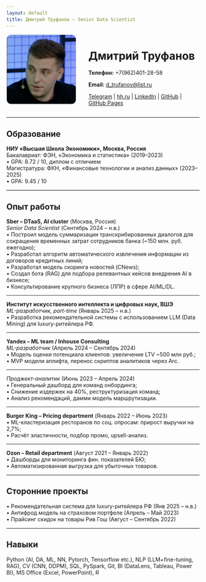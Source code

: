 ```yaml
---
layout: default
title: Дмитрий Труфанов — Senior Data Scientist
---
```


<div style="display: flex; align-items: flex-start; gap: 2rem;">
  <img src="assets/img/photo.jpg" alt="Фото Дмитрия Труфанова" style="width: 180px; border-radius: 12px; border: 1px solid #ccc;">
  <div>
    <h1>Дмитрий Труфанов</h1>
    <p><strong>Телефон:</strong> +7(962)401-28-58</p>
    <p><strong>Email:</strong> <a href="mailto:d_trufanov@list.ru">d_trufanov@list.ru</a></p>
    <p>
      <a href="https://t.me/dimi3_tru">Telegram</a> |
      <a href="https://hh.ru/resume/5f63a69eff0828b95f0039ed1f6e7644464578">hh.ru</a> |
      <a href="https://www.linkedin.com/in/%D0%B4%D0%BC%D0%B8%D1%82%D1%80%D0%B8%D0%B9-%D1%82%D1%80%D1%83%D1%84%D0%B0%D0%BD%D0%BE%D0%B2-a651711b3?utm_source=share&utm_campaign=share_via&utm_content=profile&utm_medium=ios_app">LinkedIn</a> |
      <a href="https://github.com/dimi3tru">GitHub</a> |
      <a href="https://dimi3tru.github.io/">GitHub Pages</a>
    </p>
  </div>
</div>

<hr style="border: 0; border-top: 1px solid #ccc; margin: 1em 0;">

## Образование

**НИУ «Высшая Школа Экономики», Москва, Россия**  
Бакалавриат: ФЭН, «Экономика и статистика» (2019–2023)  
• GPA: 8.72 / 10, диплом с отличием  
Магистратура: ФКН, «Финансовые технологии и анализ данных» (2023–2025)  
• GPA: 9.45 / 10  

<hr style="border: 0; border-top: 1px solid #ccc; margin: 1em 0;">

## Опыт работы

**Sber – DTaaS, AI cluster** (Москва, Россия)  
*Senior Data Scientist* (Сентябрь 2024 – н.в.)  
• Построил модель суммаризации транскрибированных диалогов для сокращения временных затрат сотрудников банка (~150 млн. руб. ежегодно);  
• Разработал алгоритм автоматического извлечения информации из договоров кредитных линий;  
• Разработал модель скоринга новостей (CNews);  
• Создал бота (RAG) для подбора релевантных кейсов внедрения AI в бизнесе;  
• Консультирование крупного бизнеса (ЛПР) в сфере AI/ML/DL.

---

**Институт искусственного интеллекта и цифровых наук, ВШЭ**  
*ML-разработчик, part-time* (Январь 2025 – н.в.)  
• Разработка рекомендательной системы с использованием LLM (Data Mining) для luxury-ритейлера РФ.

---

**Yandex – ML team / Inhouse Consulting**  
*ML-разработчик* (Апрель 2024 – Сентябрь 2024)  
• Модель оценки потенциала клиентов: увеличение LTV ~500 млн руб.;  
• MVP модели аплифта, перенос скриптов аналитиков через Arc.  

---

*Проджект-аналитик* (Июнь 2023 – Апрель 2024)  
• Генеральный дашборд для команд онбординга;  
• Снижение издержек на 40%, реструктуризация команд;  
• Анализ рекомендаций, дамми модель маршрутизации.

---

**Burger King – Pricing department** (Январь 2022 – Июнь 2023)  
• ML-кластеризация ресторанов по соц. опросам: прирост выручки на 2,7%;  
• Расчёт эластичности, подбор промо, upsell-анализ.

---

**Ozon – Retail department** (Август 2021 – Январь 2022)  
• Дашборды для мониторинга фин. показателей БЮ;  
• Автоматизированная выгрузка для убыточных товаров.

<hr style="border: 0; border-top: 1px solid #ccc; margin: 1em 0;">

## Сторонние проекты

• Рекомендательная система для luxury-ритейлера РФ (Янв 2025 – н.в.)  
• Антифрод модель на страховом портфеле (Апрель – Май 2023)  
• Прайсинг скидок на товары Рив Гош (Август – Сентябрь 2022)

<hr style="border: 0; border-top: 1px solid #ccc; margin: 1em 0;">

## Навыки

Python (AI, DA, ML, NN, Pytorch, Tensorflow etc.), NLP (LLM+fine-tuning, RAG), CV (CNN, DDPM), SQL, PySpark, Git, BI (DataLens, Tableau, Power BI), MS Office (Excel, PowerPoint), R
